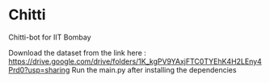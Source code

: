 # Chitti
Chitti-bot for IIT Bombay

Download the dataset from the link here : https://drive.google.com/drive/folders/1K_kgPV9YAxjFTC0TYEhK4H2LEny4Prd0?usp=sharing
Run the main.py after installing the dependencies
